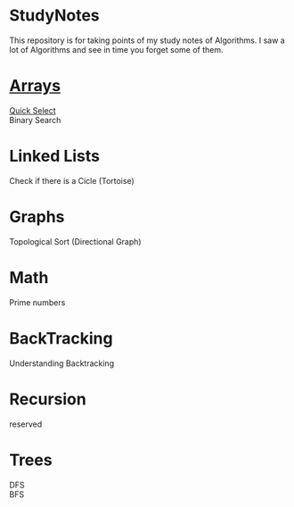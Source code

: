 # StudyNotes
This repository is for taking points of my study notes of Algorithms. I saw a lot of Algorithms and see in time you forget
some of them. 

# [Arrays](Arrays/Arrays.md)  
[Quick Select](Arrays/QuickSelect.md)  
Binary Search
# Linked Lists
Check if there is a Cicle (Tortoise)
# Graphs
Topological Sort (Directional Graph)
# Math
Prime numbers
# BackTracking
Understanding Backtracking
# Recursion
reserved
# Trees
DFS  
BFS

